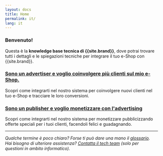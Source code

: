 ```yaml
---
layout: docs
title: Home
permalink: it/
lang: it
---
```

### Benvenuto!

Questa è la **knowledge base tecnica di {{site.brand}}**, dove potrai trovare tutti i dettagli e le spiegazioni tecniche per integrare il tuo e-Shop con {{site.brand}}.

### [Sono un advertiser e voglio coinvolgere più clienti sul mio e-Shop.](/it/engage)

Scopri come integrarti nel nostro sistema per coinvolgere nuovi clienti nel tuo e-Shop e tracciare le loro conversioni.

### [Sono un publisher e voglio monetizzare con l'advertising](/it/monetize)

Scopri come integrarti nel nostro sistema per monetizzare pubblicizzando offerte speciali per i tuoi clienti, facendoli felici e guadagnando.

---

*Qualche termine è poco chiaro? Forse ti può dare una mano il [glossario](/it/glossary).*  
*Hai bisogno di ulteriore assistenza? [Contatta il tech team](mailto:tech@transactionale.com) (solo per questioni in ambito informatico).*